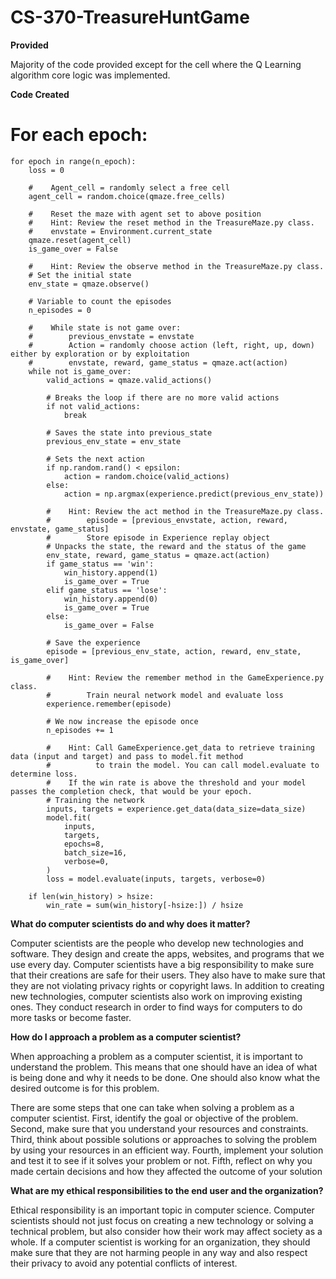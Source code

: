 # CS-370-TreasureHuntGame

**Provided**

Majority of the code provided except for the cell where the Q Learning algorithm core logic was implemented.

**Code Created**

# For each epoch:

    for epoch in range(n_epoch):
        loss = 0

        #    Agent_cell = randomly select a free cell
        agent_cell = random.choice(qmaze.free_cells)

        #    Reset the maze with agent set to above position
        #    Hint: Review the reset method in the TreasureMaze.py class.
        #    envstate = Environment.current_state
        qmaze.reset(agent_cell)
        is_game_over = False

        #    Hint: Review the observe method in the TreasureMaze.py class.
        # Set the initial state
        env_state = qmaze.observe()

        # Variable to count the episodes
        n_episodes = 0

        #    While state is not game over:
        #        previous_envstate = envstate
        #        Action = randomly choose action (left, right, up, down) either by exploration or by exploitation
        #        envstate, reward, game_status = qmaze.act(action)
        while not is_game_over:
            valid_actions = qmaze.valid_actions()

            # Breaks the loop if there are no more valid actions
            if not valid_actions:
                break

            # Saves the state into previous_state
            previous_env_state = env_state

            # Sets the next action
            if np.random.rand() < epsilon:
                action = random.choice(valid_actions)
            else:
                action = np.argmax(experience.predict(previous_env_state))

            #    Hint: Review the act method in the TreasureMaze.py class.
            #        episode = [previous_envstate, action, reward, envstate, game_status]
            #        Store episode in Experience replay object
            # Unpacks the state, the reward and the status of the game
            env_state, reward, game_status = qmaze.act(action)
            if game_status == 'win':
                win_history.append(1)
                is_game_over = True
            elif game_status == 'lose':
                win_history.append(0)
                is_game_over = True
            else:
                is_game_over = False

            # Save the experience
            episode = [previous_env_state, action, reward, env_state, is_game_over]

            #    Hint: Review the remember method in the GameExperience.py class.
            #        Train neural network model and evaluate loss
            experience.remember(episode)

            # We now increase the episode once
            n_episodes += 1

            #    Hint: Call GameExperience.get_data to retrieve training data (input and target) and pass to model.fit method
            #          to train the model. You can call model.evaluate to determine loss.
            #    If the win rate is above the threshold and your model passes the completion check, that would be your epoch.
            # Training the network
            inputs, targets = experience.get_data(data_size=data_size)
            model.fit(
                inputs,
                targets,
                epochs=8,
                batch_size=16,
                verbose=0,
            )
            loss = model.evaluate(inputs, targets, verbose=0)

        if len(win_history) > hsize:
            win_rate = sum(win_history[-hsize:]) / hsize


**What do computer scientists do and why does it matter?**

Computer scientists are the people who develop new technologies and software. They design and create the apps, websites, and programs that we use every day. Computer scientists have a big responsibility to make sure that their creations are safe for their users. They also have to make sure that they are not violating privacy rights or copyright laws. In addition to creating new technologies, computer scientists also work on improving existing ones. They conduct research in order to find ways for computers to do more tasks or become faster.

**How do I approach a problem as a computer scientist?**

When approaching a problem as a computer scientist, it is important to understand the problem. This means that one should have an idea of what is being done and why it needs to be done. One should also know what the desired outcome is for this problem.

There are some steps that one can take when solving a problem as a computer scientist. First, identify the goal or objective of the problem. Second, make sure that you understand your resources and constraints. Third, think about possible solutions or approaches to solving the problem by using your resources in an efficient way. Fourth, implement your solution and test it to see if it solves your problem or not. Fifth, reflect on why you made certain decisions and how they affected the outcome of your solution

**What are my ethical responsibilities to the end user and the organization?**

Ethical responsibility is an important topic in computer science. Computer scientists should not just focus on creating a new technology or solving a technical problem, but also consider how their work may affect society as a whole. If a computer scientist is working for an organization, they should make sure that they are not harming people in any way and also respect their privacy to avoid any potential conflicts of interest.
